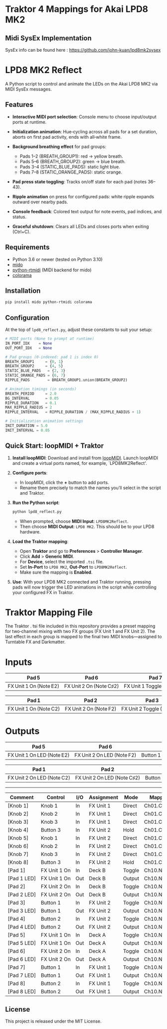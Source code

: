 # Traktor 4 Mappings for Akai LPD8 MK2

## Midi SysEx Implementation
SysEx info can be found here : https://github.com/john-kuan/lpd8mk2sysex

# LPD8 MK2 Reflect

A Python script to control and animate the LEDs on the Akai LPD8 MK2 via MIDI SysEx messages.

## Features

* **Interactive MIDI port selection**: Console menu to choose input/output ports at runtime.
* **Initialization animation**: Hue‑cycling across all pads for a set duration, aborts on first pad activity, ends with all‑white frame.
* **Background breathing effect** for pad groups:

  * Pads 1–2 (BREATH\_GROUP1): red → yellow breath.
  * Pads 5–6 (BREATH\_GROUP2): green → blue breath.
  * Pads 3–4 (STATIC\_BLUE\_PADS): static light blue.
  * Pads 7–8 (STATIC\_ORANGE\_PADS): static orange.
* **Pad press state toggling**: Tracks on/off state for each pad (notes 36–43).
* **Ripple animation** on press for configured pads: white ripple expands outward over nearby pads.
* **Console feedback**: Colored text output for note events, pad indices, and status.
* **Graceful shutdown**: Clears all LEDs and closes ports when exiting (Ctrl+C).

## Requirements

* Python 3.6 or newer (tested on Python 3.10)
* [mido](https://pypi.org/project/mido/)
* [python-rtmidi](https://pypi.org/project/python-rtmidi/) (MIDI backend for mido)
* [colorama](https://pypi.org/project/colorama/)

## Installation

```bash
pip install mido python-rtmidi colorama
```

## Configuration

At the top of `lpd8_reflect.py`, adjust these constants to suit your setup:

```python
# MIDI ports (None to prompt at runtime)
IN_PORT_IDX    = None
OUT_PORT_IDX   = None

# Pad groups (0‑indexed: pad 1 is index 0)
BREATH_GROUP1     = {0, 1}
BREATH_GROUP2     = {4, 5}
STATIC_BLUE_PADS   = {2, 3}
STATIC_ORANGE_PADS = {6, 7}
RIPPLE_PADS        = BREATH_GROUP1.union(BREATH_GROUP2)

# Animation timings (in seconds)
BREATH_PERIOD     = 2.0
BG_INTERVAL       = 0.05
RIPPLE_DURATION   = 0.1
MAX_RIPPLE_RADIUS = 2
RIPPLE_INTERVAL   = RIPPLE_DURATION / (MAX_RIPPLE_RADIUS + 1)

# Initialization animation settings
INIT_DURATION = 5.0
INIT_INTERVAL = 0.05
```

## Quick Start: loopMIDI + Traktor

1. **Install loopMIDI**: Download and install from [loopMIDI](https://www.tobias-erichsen.de/software/loopmidi.html). Launch loopMIDI and create a virtual ports named, for example, `LPD8MK2Reflect'.

2. **Configure ports**:

   * In loopMIDI, click the **+** button to add ports.
   * Rename them precisely to match the names you’ll select in the script and Traktor.

3. **Run the Python script**:

   ```bash
   python lpd8_reflect.py
   ```

   * When prompted, choose **MIDI Input**: `LPD8MK2Reflect`.
   * Then choose **MIDI Output**: `LPD8 MK2`. This should be to your LPD8 hardware.
 
4. **Load the Traktor mapping**:

   * Open **Traktor** and go to **Preferences** > **Controller Manager**.
   * Click **Add** > **Generic MIDI**.
   * For **Device**, select the imported `.tsi` file.
   * Set **In-Port** to `LPD8 MK2`, **Out-Port** to `LPD8MK2Reflect`.
   * Make sure the mapping is **Enabled**.

5. **Use**: With your LPD8 MK2 connected and Traktor running, pressing pads will now trigger the LED animations in the script while controlling your configured FX in Traktor.

# Traktor Mapping File
The Traktor . tsi file included in this repository provides a preset mapping for two‑channel mixing with two FX groups (FX Unit 1 and FX Unit 2). The last effect in each group is mapped to the final two MIDI knobs—assigned to Turntable FX and Darkmatter.

# Inputs

| Pad 5                     | Pad 6                     | Pad 7                        | Pad 8                        | Knob 1         | Knob 2         | Knob 3         | Knob 4                   |
|---------------------------|---------------------------|------------------------------|------------------------------|----------------|----------------|----------------|--------------------------|
| FX Unit 1 On (Note E2)    | FX Unit 2 On (Note C♯2)   | FX Unit 1 Toggle (Note F♯2)   | FX Unit 1 Toggle (Note G2)   | FX Unit 1 CC 070 | FX Unit 1 CC 071 | FX Unit 1 CC 072 | Button 3 Hold (CC 073)   |

| Pad 1                     | Pad 2                     | Pad 3                        | Pad 4                         | Knob 5         | Knob 6         | Knob 7         | Knob 8                   |
|---------------------------|---------------------------|------------------------------|-------------------------------|----------------|----------------|----------------|--------------------------|
| FX Unit 1 On (Note C2)    | FX Unit 2 On (Note F2)    | FX Unit 2 Toggle (Note D2)   | FX Unit 2 Toggle (Note D♯2)   | FX Unit 2 CC 074 | FX Unit 2 CC 075 | FX Unit 2 CC 076 | Button 3 Hold (CC 077)   |

# Outputs

| Pad 5                          | Pad 6                          | Pad 7                          | Pad 8                          |
|--------------------------------|--------------------------------|--------------------------------|--------------------------------|
| FX Unit 1 On LED (Note E2)     | FX Unit 2 On LED (Note F2)     | Button 1 LED (Note F♯2)        | Button 2 LED (Note G2)        |

| Pad 1                          | Pad 2                          | Pad 3                          | Pad 4                          |
|--------------------------------|--------------------------------|--------------------------------|--------------------------------|
| FX Unit 2 On LED (Note C2)     | FX Unit 2 On LED (Note C♯2)    | Button 1 LED (Note D2)         | Button 2 LED (Note D♯2)        |

---

| Comment     | Control        | I/O   | Assignment | Mode    | Mapped to       |
|-------------|----------------|-------|------------|---------|-----------------|
| [Knob 1]    | Knob 1         | In    | FX Unit 1  | Direct  | Ch01.CC.070     |
| [Knob 2]    | Knob 2         | In    | FX Unit 1  | Direct  | Ch01.CC.071     |
| [Knob 3]    | Knob 3         | In    | FX Unit 1  | Direct  | Ch01.CC.072     |
| [Knob 4]    | Button 3       | In    | FX Unit 2  | Hold    | Ch01.CC.073     |
| [Knob 5]    | Knob 1         | In    | FX Unit 2  | Direct  | Ch01.CC.074     |
| [Knob 6]    | Knob 2         | In    | FX Unit 2  | Direct  | Ch01.CC.075     |
| [Knob 7]    | Knob 3         | In    | FX Unit 2  | Direct  | Ch01.CC.076     |
| [Knob 8]    | Button 3       | In    | FX Unit 2  | Hold    | Ch01.CC.077     |
| [Pad 1]     | FX Unit 1 On   | In    | Deck B     | Toggle  | Ch10.Note.C2    |
| [Pad 1 LED] | FX Unit 1 On   | Out   | Deck B     | Output  | Ch10.Note.C2    |
| [Pad 2]     | FX Unit 2 On   | In    | Deck B     | Toggle  | Ch10.Note.C#2   |
| [Pad 2 LED] | FX Unit 2 On   | Out   | Deck B     | Output  | Ch10.Note.C#2   |
| [Pad 3]     | Button 1       | In    | FX Unit 2  | Toggle  | Ch10.Note.D2    |
| [Pad 3 LED] | Button 1       | Out   | FX Unit 2  | Output  | Ch10.Note.D2    |
| [Pad 4]     | Button 2       | In    | FX Unit 2  | Toggle  | Ch10.Note.D#2   |
| [Pad 4 LED] | Button 2       | Out   | FX Unit 2  | Output  | Ch10.Note.D#2   |
| [Pad 5]     | FX Unit 1 On   | In    | Deck A     | Toggle  | Ch10.Note.E2    |
| [Pad 5 LED] | FX Unit 1 On   | Out   | Deck A     | Output  | Ch10.Note.E2    |
| [Pad 6]     | FX Unit 2 On   | In    | Deck A     | Toggle  | Ch10.Note.F2    |
| [Pad 6 LED] | FX Unit 2 On   | Out   | Deck A     | Output  | Ch10.Note.F2    |
| [Pad 7]     | Button 1       | In    | FX Unit 1  | Toggle  | Ch10.Note.F#2   |
| [Pad 7 LED] | Button 1       | Out   | FX Unit 1  | Output  | Ch10.Note.F#2   |
| [Pad 8]     | Button 2       | In    | FX Unit 1  | Toggle  | Ch10.Note.G2    |
| [Pad 8 LED] | Button 2       | Out   | FX Unit 1  | Output  | Ch10.Note.G2    |

## License

This project is released under the MIT License.

